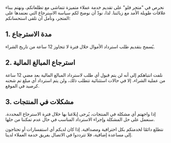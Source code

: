 
نحرص في "متجر فلو" على تقديم خدمة عملاء متميزة تتماشى مع تطلعاتكم، ونهتم ببناء علاقات طويلة الأمد مع زبائننا. لذا، نودّ أن نوضح لكم سياسة الاسترجاع التي نعتمدها على المتجر، ونأمل أن تلقى استحسانكم:

## 1. مدة الاسترجاع
يُسمح بتقديم طلب استرداد الأموال خلال فترة لا تتجاوز 12 ساعة من تاريخ الشراء.
## 2. استرجاع المبالغ المالية
نلفت انتباهكم إلى أنه لن يتم قبول أي طلب لاسترداد المبالغ المالية بعد مضي 12 ساعة من عملية الشراء، إلا في حالات استثنائية تتطلب ذلك، ولن يتم استرداد أي مبلغ تم شحنه كرصيد في الموقع.
## 3. مشكلات في المنتجات
إذا واجهتم أي مشكلة في المنتجات، يُرجى إبلاغنا بها خلال فترة الاسترجاع المحددة. سنعمل على حل المشكلة وإجراء الاسترداد المناسب في حال عدم تمكننا من حلها.

نتطلع دائمًا لخدمتكم بكل احترافية ومصداقية. إذا كان لديكم أي استفسارات أو تحتاجون إلى مساعدة إضافية، فلا تترددوا في الاتصال بفريق خدمة العملاء لدينا.
